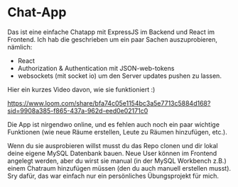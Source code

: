 # Chat-App

Das ist eine einfache Chatapp mit ExpressJS im Backend und React im Frontend. Ich hab die geschrieben um ein paar Sachen auszuprobieren, nämlich:

- React
- Authorization & Authentication mit JSON-web-tokens
- websockets (mit socket io) um den Server updates pushen zu lassen.

Hier ein kurzes Video davon, wie sie funktioniert :) 

https://www.loom.com/share/bfa74c05e1154bc3a5e7713c5884d168?sid=9908a385-f865-437a-962d-eed0e02171c0

Die App ist nirgendwo online, und es fehlen auch noch ein paar wichtige Funktionen (wie neue Räume erstellen, Leute zu Räumen hinzufügen, etc.).

Wenn du sie ausprobieren willst musst du das Repo clonen und dir lokal deine eigene MySQL Datenbank bauen. Neue User können im Frontend angelegt werden,
aber du wirst sie manual (in der MySQL Workbench z.B.) einem Chatraum hinzufügen müssen (den du auch manuell erstellen musst). Sry dafür, das war einfach 
nur ein persönliches Übungsprojekt für mich.
